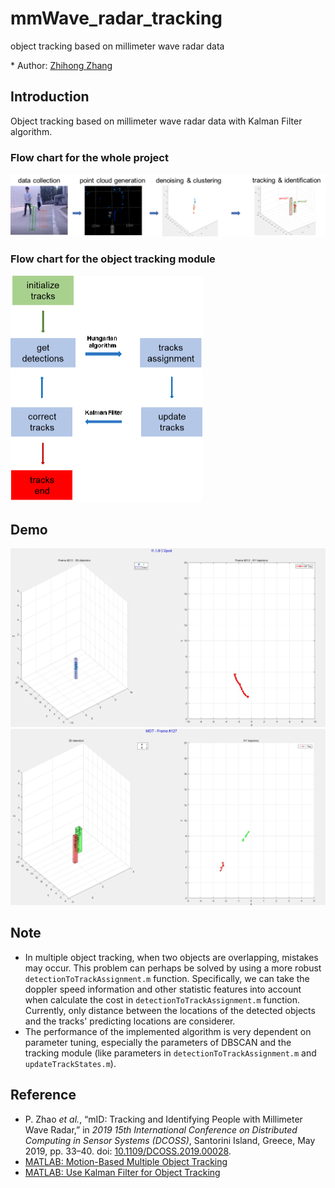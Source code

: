 # mmWave_radar_tracking
object tracking based on millimeter wave radar data

\* Author: [Zhihong Zhang](https://github.com/dawnlh)

## Introduction

Object tracking based on millimeter wave radar data with Kalman Filter algorithm. 

### Flow chart for the whole project

<img src="_asset/flow_chart.png" alt="single object tracking" style="zoom: 50%;" />



### Flow chart for the object tracking module

<img src="_asset/tracking_flow.png" alt="single object tracking" style="zoom: 50%;" />

## Demo

<img src="_asset/SOT.jpg" alt="single object tracking" style="zoom: 50%;" />

<img src="_asset/MOT.jpg" alt="single object tracking" style="zoom: 50%;" />

## Note

- In multiple object tracking, when two objects are overlapping, mistakes may occur. This problem can perhaps be solved by using a more robust `detectionToTrackAssignment.m` function. Specifically, we can take the doppler speed information and other statistic features into account when calculate the cost in `detectionToTrackAssignment.m` function. Currently, only distance between the locations of the detected objects and the tracks' predicting locations are considerer.
- The performance of the implemented algorithm is very dependent on parameter tuning, especially the parameters of DBSCAN and the tracking module (like parameters in `detectionToTrackAssignment.m` and `updateTrackStates.m`).



## Reference

- P. Zhao *et al.*, “mID: Tracking and Identifying People with Millimeter Wave Radar,” in *2019 15th International Conference on Distributed Computing in Sensor Systems (DCOSS)*, Santorini Island, Greece, May 2019, pp. 33–40. doi: [10.1109/DCOSS.2019.00028](https://doi.org/10.1109/DCOSS.2019.00028).
- [MATLAB: Motion-Based Multiple Object Tracking](https://ww2.mathworks.cn/help/vision/ug/motion-based-multiple-object-tracking.html)
- [MATLAB: Use Kalman Filter for Object Tracking](https://ww2.mathworks.cn/help/vision/ug/using-kalman-filter-for-object-tracking.html)
